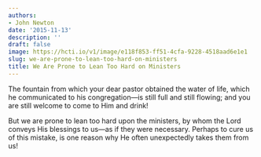```yaml
---
authors:
- John Newton
date: '2015-11-13'
description: ''
draft: false
image: https://hcti.io/v1/image/e118f853-ff51-4cfa-9228-4518aad6e1e1
slug: we-are-prone-to-lean-too-hard-on-ministers
title: We Are Prone to Lean Too Hard on Ministers
---
```


The fountain from which your dear pastor obtained the water of life, which he communicated to his congregation—is still full and still flowing; and you are still welcome to come to Him and drink!

But we are prone to lean too hard upon the ministers, by whom the Lord conveys His blessings to us—as if they were necessary. Perhaps to cure us of this mistake, is one reason why He often unexpectedly takes them from us!